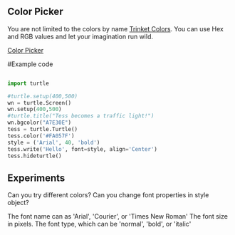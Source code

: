 ## Color Picker

You are not limited to the colors by name [Trinket Colors](https://trinket.io/docs/colors).
You can use Hex and RGB values and let your imagination run wild.

[Color Picker](https://projects.raspberrypi.org/en/projects/colourful-creations/1)

#Example code
```py

import turtle

#turtle.setup(400,500)
wn = turtle.Screen()
wn.setup(400,500)
#turtle.title("Tess becomes a traffic light!")
wn.bgcolor("A7E30E")
tess = turtle.Turtle()
tess.color('#FA057F')
style = ('Arial', 40, 'bold')
tess.write('Hello', font=style, align='Center')
tess.hideturtle()

```

## Experiments
Can you try different colors? 
Can you change font properties in style object?

The font name can as 'Arial', 'Courier', or 'Times New Roman'
The font size in pixels.
The font type, which can be 'normal', 'bold', or 'italic'